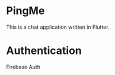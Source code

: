 # PingMe
This is a chat application written in Flutter. <br/>
# Authentication <br/>
Firebase Auth<br/>
# 
